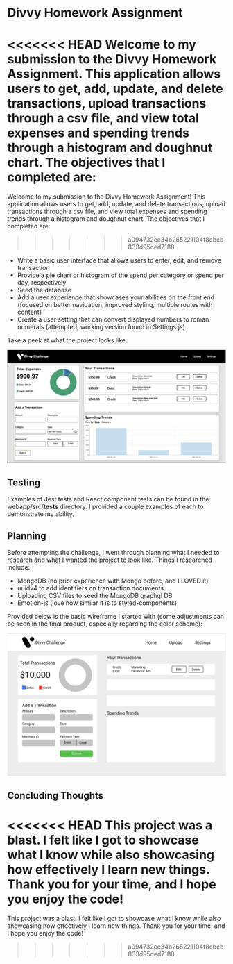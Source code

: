 # Divvy Homework Assignment

<<<<<<< HEAD
Welcome to my submission to the Divvy Homework Assignment. This application allows users to get, add, update, and delete transactions, upload transactions through a csv file, and view total expenses and spending trends through a histogram and doughnut chart. The objectives that I completed are:
=======
Welcome to my submission to the Divvy Homework Assignment! This application allows users to get, add, update, and delete transactions, upload transactions through a csv file, and view total expenses and spending trends through a histogram and doughnut chart. The objectives that I completed are:
>>>>>>> a094732ec34b265221104f8cbcb833d95ced7188

* Write a basic user interface that allows users to enter, edit, and remove transaction
* Provide a pie chart or histogram of the spend per category or spend per day, respectively
* Seed the database
* Add a user experience that showcases your abilities on the front end (focused on better navigation, improved styling, multiple routes with content)
* Create a user setting that can convert displayed numbers to roman numerals (attempted, working version found in Settings.js)

Take a peek at what the project looks like:

![home-view](./webapp/src/assets/home-view.png)

## Testing

Examples of Jest tests and React component tests can be found in the webapp/src/__tests__ directory. I provided a couple examples of each to demonstrate my ability.

## Planning

Before attempting the challenge, I went through planning what I needed to research and what I wanted the project to look like. Things I researched include:

* MongoDB (no prior experience with Mongo before, and I LOVED it)
* uuidv4 to add identifiers on transaction documents
* Uploading CSV files to seed the MongoDB graphql DB
* Emotion-js (love how similar it is to styled-components)

Provided below is the basic wireframe I started with (some adjustments can be seen in the final product, especially regarding the color scheme):

![wireframe](./webapp/src/assets/wireframe.png)

## Concluding Thoughts

<<<<<<< HEAD
This project was a blast. I felt like I got to showcase what I know while also showcasing how effectively I learn new things. Thank you for your time, and I hope you enjoy the code!
=======
This project was a blast. I felt like I got to showcase what I know while also showcasing how effectively I learn new things. Thank you for your time, and I hope you enjoy the code!
>>>>>>> a094732ec34b265221104f8cbcb833d95ced7188
